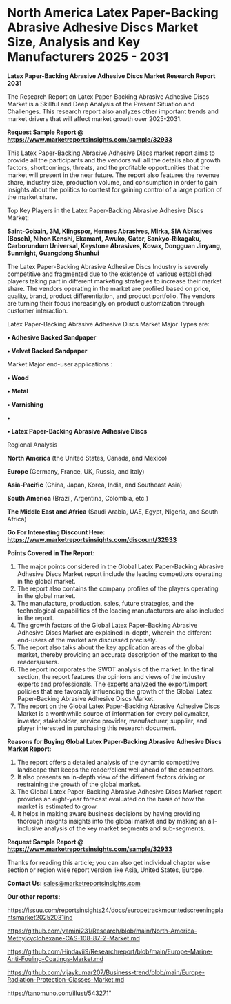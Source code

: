 # North America Latex Paper-Backing Abrasive Adhesive Discs Market Size, Analysis and Key Manufacturers 2025 - 2031

<strong>Latex Paper-Backing Abrasive Adhesive Discs Market Research Report 2031</strong>

The Research Report on Latex Paper-Backing Abrasive Adhesive Discs Market is a Skillful and Deep Analysis of the Present Situation and Challenges. This research report also analyzes other important trends and market drivers that will affect market growth over 2025-2031.

<strong>Request Sample Report @ <a href=https://www.marketreportsinsights.com/sample/32933>https://www.marketreportsinsights.com/sample/32933</a></strong>

This Latex Paper-Backing Abrasive Adhesive Discs market report aims to provide all the participants and the vendors will all the details about growth factors, shortcomings, threats, and the profitable opportunities that the market will present in the near future. The report also features the revenue share, industry size, production volume, and consumption in order to gain insights about the politics to contest for gaining control of a large portion of the market share.

Top Key Players in the Latex Paper-Backing Abrasive Adhesive Discs Market:

<strong>Saint-Gobain, 3M, Klingspor, Hermes Abrasives, Mirka, SIA Abrasives (Bosch), Nihon Kenshi, Ekamant, Awuko, Gator, Sankyo-Rikagaku, Carborundum Universal, Keystone Abrasives, Kovax, Dongguan Jinyang, Sunmight, Guangdong Shunhui</strong>

The Latex Paper-Backing Abrasive Adhesive Discs Industry is severely competitive and fragmented due to the existence of various established players taking part in different marketing strategies to increase their market share. The vendors operating in the market are profiled based on price, quality, brand, product differentiation, and product portfolio. The vendors are turning their focus increasingly on product customization through customer interaction.

Latex Paper-Backing Abrasive Adhesive Discs Market Major Types are:

<strong>•  Adhesive Backed Sandpaper

•  Velvet Backed Sandpaper</strong>

Market Major end-user applications :

<strong>•  Wood

•  Metal

•  Varnishing

•  

•  Latex Paper-Backing Abrasive Adhesive Discs</strong>

Regional Analysis

</u><strong><b>North America</b></strong> (the United States, Canada, and Mexico)

<strong><b>Europe </b></strong>(Germany, France, UK, Russia, and Italy)

<strong><b>Asia-Pacific</b></strong> (China, Japan, Korea, India, and Southeast Asia)

<strong><b>South America</b></strong> (Brazil, Argentina, Colombia, etc.)

<strong><b>The Middle East and Africa</b></strong> (Saudi Arabia, UAE, Egypt, Nigeria, and South Africa)

<strong>Go For Interesting Discount Here: <a href=https://www.marketreportsinsights.com/discount/32933>https://www.marketreportsinsights.com/discount/32933</a></strong>

<strong>Points Covered in The Report:</strong>
<ol>
  <li>The major points considered in the Global Latex Paper-Backing Abrasive Adhesive Discs Market report include the leading competitors operating in the global market.</li>
  <li>The report also contains the company profiles of the players operating in the global market.</li>
  <li>The manufacture, production, sales, future strategies, and the technological capabilities of the leading manufacturers are also included in the report.</li>
  <li>The growth factors of the Global Latex Paper-Backing Abrasive Adhesive Discs Market are explained in-depth, wherein the different end-users of the market are discussed precisely.</li>
  <li>The report also talks about the key application areas of the global market, thereby providing an accurate description of the market to the readers/users.</li>
  <li>The report incorporates the SWOT analysis of the market. In the final section, the report features the opinions and views of the industry experts and professionals. The experts analyzed the export/import policies that are favorably influencing the growth of the Global Latex Paper-Backing Abrasive Adhesive Discs Market.</li>
  <li>The report on the Global Latex Paper-Backing Abrasive Adhesive Discs Market is a worthwhile source of information for every policymaker, investor, stakeholder, service provider, manufacturer, supplier, and player interested in purchasing this research document.</li>
</ol>
<strong>Reasons for Buying Global Latex Paper-Backing Abrasive Adhesive Discs Market Report:</strong>

<ol>
  <li>The report offers a detailed analysis of the dynamic competitive landscape that keeps the reader/client well ahead of the competitors.</li>
  <li>It also presents an in-depth view of the different factors driving or restraining the growth of the global market.</li>
  <li>The Global Latex Paper-Backing Abrasive Adhesive Discs Market report provides an eight-year forecast evaluated on the basis of how the market is estimated to grow.</li>
  <li>It helps in making aware business decisions by having providing thorough insights insights into the global market and by making an all-inclusive analysis of the key market segments and sub-segments.</li>
</ol>
<strong>Request Sample Report @ <a href=https://www.marketreportsinsights.com/sample/32933>https://www.marketreportsinsights.com/sample/32933</a></strong>


Thanks for reading this article; you can also get individual chapter wise section or region wise report version like Asia, United States, Europe.

<strong>Contact Us:</strong>
sales@marketreportsinsights.com

<strong>Our other reports:</strong>

<a href=https://issuu.com/reportsinsights24/docs/europetrackmountedscreeningplantsmarket20252031ind>https://issuu.com/reportsinsights24/docs/europetrackmountedscreeningplantsmarket20252031ind</a>

<a href=https://github.com/yamini231/Research/blob/main/North-America-Methylcyclohexane-CAS-108-87-2-Market.md>https://github.com/yamini231/Research/blob/main/North-America-Methylcyclohexane-CAS-108-87-2-Market.md</a>

<a href=https://github.com/Hindavii9/Researchreport/blob/main/Europe-Marine-Anti-Fouling-Coatings-Market.md>https://github.com/Hindavii9/Researchreport/blob/main/Europe-Marine-Anti-Fouling-Coatings-Market.md</a>

<a href=https://github.com/vijaykumar207/Business-trend/blob/main/Europe-Radiation-Protection-Glasses-Market.md>https://github.com/vijaykumar207/Business-trend/blob/main/Europe-Radiation-Protection-Glasses-Market.md</a>

<a href=https://tanomuno.com/illust/543271>https://tanomuno.com/illust/543271</a>"
